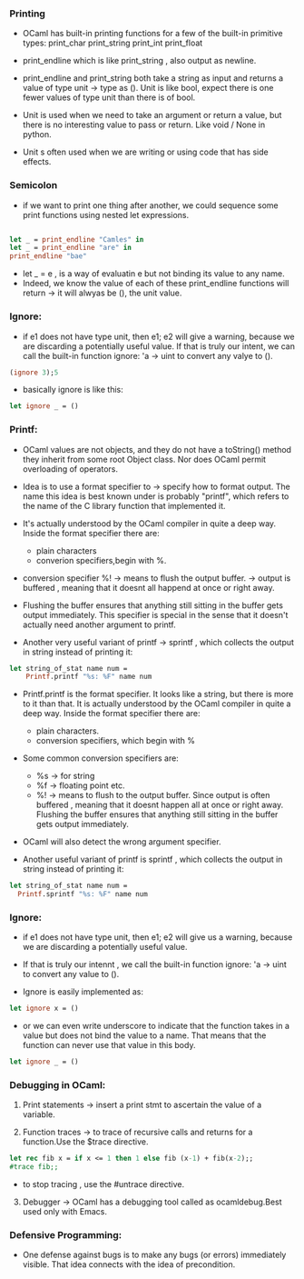 ### Printing

- OCaml has built-in printing functions for a few of the built-in primitive types:
  print_char
  print_string
  print_int
  print_float
- print_endline which is like print_string , also output as newline.

- print_endline and print_string both take a string as input and returns a value of type unit -> type as (). Unit is like bool, expect there is one fewer values of type unit than there is of bool.

- Unit is used when we need to take an argument or return a value, but there is no interesting value to pass or return. Like void / None in python.
- Unit s often used when we are writing or using code that has side effects.

### Semicolon

- if we want to print one thing after another, we could sequence some print functions using nested let expressions.

```ocaml

let _ = print_endline "Camles" in
let _ = print_endline "are" in
print_endline "bae"
```

- let \_ = e , is a way of evaluatin e but not binding its value to any name.
- Indeed, we know the value of each of these print_endline functions will return -> it will alwyas be (), the unit value.

### Ignore:

- if e1 does not have type unit, then e1; e2 will give a warning, because we are discarding a potentially useful value. If that is truly our intent, we can call the built-in function ignore: 'a -> uint to convert any valye to ().

```ocaml
(ignore 3);5
```

- basically ignore is like this:

```ocaml
let ignore _ = ()
```

### Printf:

- OCaml values are not objects, and they do not have a toString() method they inherit from some root Object class. Nor does OCaml permit overloading of operators.

- Idea is to use a format specifier to -> specify how to format output. The name this idea is best known under is probably "printf", which refers to the name of the C library function that implemented it.

- It's actually understood by the OCaml compiler in quite a deep way. Inside the format specifier there are:

  - plain characters
  - converion specifiers,begin with %.

- conversion specifier %! -> means to flush the output buffer. -> output is buffered , meaning that it doesnt all happend at once or right away.
- Flushing the buffer ensures that anything still sitting in the buffer gets output immediately. This specifier is special in the sense that it doesn't actually need another argument to printf.

- Another very useful variant of printf -> sprintf , which collects the output in string instead of printing it:

```ocaml
let string_of_stat name num =
    Printf.printf "%s: %F" name num
```

- Printf.printf is the format specifier. It looks like a string, but there is more to it than that. It is actually understood by the OCaml compiler in quite a deep way. Inside the format specifier there are:

  - plain characters.
  - conversion specifiers, which begin with %

- Some common conversion specifiers are:

  - %s -> for string
  - %f -> floating point
    etc.
  - %! -> means to flush to the output buffer. Since output is often buffered , meaning that it doesnt happen all at once or right away. Flushing the buffer ensures that anything still sitting in the buffer gets output immediately.

- OCaml will also detect the wrong argument specifier.

- Another useful variant of printf is sprintf , which collects the output in string instead of printing it:

```ocaml
let string_of_stat name num =
  Printf.sprintf "%s: %F" name num
```

### Ignore:

- if e1 does not have type unit, then e1; e2 will give us a warning, because we are discarding a potentially useful value.
- If that is truly our intennt , we call the built-in function ignore: 'a -> uint to convert any value to ().

- Ignore is easily implemented as:

```ocaml
let ignore x = ()
```

- or we can even write underscore to indicate that the function takes in a value but does not bind the value to a name. That means that the function can never use that value in this body.

```ocaml
let ignore _ = ()
```

### Debugging in OCaml:

1. Print statements -> insert a print stmt to ascertain the value of a variable.

2. Function traces -> to trace of recursive calls and returns for a function.Use the $trace directive.

```ocaml
let rec fib x = if x <= 1 then 1 else fib (x-1) + fib(x-2);;
#trace fib;;

```

- to stop tracing , use the #untrace directive.

3. Debugger -> OCaml has a debugging tool called as ocamldebug.Best used only with Emacs.

### Defensive Programming:

- One defense against bugs is to make any bugs (or errors) immediately visible. That idea connects with the idea of precondition.

